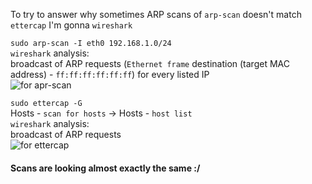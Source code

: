 To try to answer why sometimes ARP scans of `arp-scan` doesn't match `ettercap`   I'm gonna `wireshark`  

`sudo arp-scan -I eth0 192.168.1.0/24`  
`wireshark` analysis:  
broadcast of ARP requests (`Ethernet frame` destination (target MAC address) - `ff:ff:ff:ff:ff:ff`) for every listed IP  
![for apr-scan](arp-ettercap2.png)


`sudo ettercap -G`    
Hosts - `scan for hosts` -> Hosts - `host list`  
`wireshark` analysis:  
broadcast of ARP requests  
![for ettercap](arp-ettercap1.png)

#### Scans are looking almost exactly the same :/  